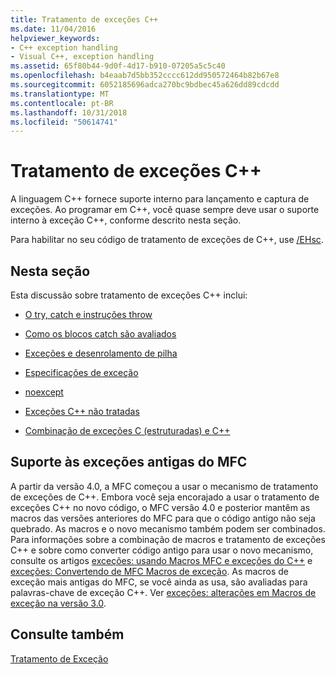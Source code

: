 ```yaml
---
title: Tratamento de exceções C++
ms.date: 11/04/2016
helpviewer_keywords:
- C++ exception handling
- Visual C++, exception handling
ms.assetid: 65f80b44-9d0f-4d17-b910-07205a5c5c40
ms.openlocfilehash: b4eaab7d5bb352cccc612dd950572464b82b67e8
ms.sourcegitcommit: 6052185696adca270bc9bdbec45a626dd89cdcdd
ms.translationtype: MT
ms.contentlocale: pt-BR
ms.lasthandoff: 10/31/2018
ms.locfileid: "50614741"
---
```

# <a name="c-exception-handling"></a>Tratamento de exceções C++

A linguagem C++ fornece suporte interno para lançamento e captura de exceções. Ao programar em C++, você quase sempre deve usar o suporte interno à exceção C++, conforme descrito nesta seção.

Para habilitar no seu código de tratamento de exceções de C++, use [/EHsc](../build/reference/eh-exception-handling-model.md).

## <a name="in-this-section"></a>Nesta seção

Esta discussão sobre tratamento de exceções C++ inclui:

- [O try, catch e instruções throw](../cpp/try-throw-and-catch-statements-cpp.md)

- [Como os blocos catch são avaliados](../cpp/how-catch-blocks-are-evaluated-cpp.md)

- [Exceções e desenrolamento de pilha](../cpp/exceptions-and-stack-unwinding-in-cpp.md)

- [Especificações de exceção](../cpp/exception-specifications-throw-cpp.md)

- [noexcept](../cpp/noexcept-cpp.md)

- [Exceções C++ não tratadas](../cpp/unhandled-cpp-exceptions.md)

- [Combinação de exceções C (estruturadas) e C++](../cpp/mixing-c-structured-and-cpp-exceptions.md)

## <a name="support-for-earlier-mfc-exceptions"></a>Suporte às exceções antigas do MFC

A partir da versão 4.0, a MFC começou a usar o mecanismo de tratamento de exceções de C++. Embora você seja encorajado a usar o tratamento de exceções C++ no novo código, o MFC versão 4.0 e posterior mantêm as macros das versões anteriores do MFC para que o código antigo não seja quebrado. As macros e o novo mecanismo também podem ser combinados. Para informações sobre a combinação de macros e tratamento de exceções C++ e sobre como converter código antigo para usar o novo mecanismo, consulte os artigos [exceções: usando Macros MFC e exceções do C++](../mfc/exceptions-using-mfc-macros-and-cpp-exceptions.md) e [exceções: Convertendo de MFC Macros de exceção](../mfc/exceptions-converting-from-mfc-exception-macros.md). As macros de exceção mais antigas do MFC, se você ainda as usa, são avaliadas para palavras-chave de exceção C++. Ver [exceções: alterações em Macros de exceção na versão 3.0](../mfc/exceptions-changes-to-exception-macros-in-version-3-0.md).

## <a name="see-also"></a>Consulte também

[Tratamento de Exceção](../cpp/exception-handling-in-visual-cpp.md)